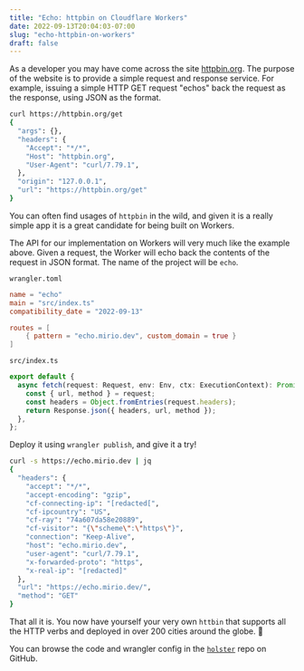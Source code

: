 ```yaml
---
title: "Echo: httpbin on Cloudflare Workers"
date: 2022-09-13T20:04:03-07:00
slug: "echo-httpbin-on-workers"
draft: false
---
```


As a developer you may have come across the site [httpbin.org](https://httpbin.org). The purpose of the website is to
provide a simple request and response service. For example, issuing a simple HTTP GET request "echos" back the request
as the response, using JSON as the format.

```bash
curl https://httpbin.org/get
{
  "args": {},
  "headers": {
    "Accept": "*/*",
    "Host": "httpbin.org",
    "User-Agent": "curl/7.79.1",
  },
  "origin": "127.0.0.1",
  "url": "https://httpbin.org/get"
}
```

You can often find usages of `httpbin` in the wild, and given it is a really simple app it is a great candidate for
being
built on Workers.

The API for our implementation on Workers will very much like the example above.
Given a request, the Worker will echo back the contents of the request in JSON format. The name of the project will
be `echo`.

`wrangler.toml`

```toml
name = "echo"
main = "src/index.ts"
compatibility_date = "2022-09-13"

routes = [
    { pattern = "echo.mirio.dev", custom_domain = true }
]
```

`src/index.ts`

```typescript
export default {
  async fetch(request: Request, env: Env, ctx: ExecutionContext): Promise<Response> {
    const { url, method } = request;
    const headers = Object.fromEntries(request.headers);
    return Response.json({ headers, url, method });
  },
};
```

Deploy it using `wrangler publish`, and give it a try!

```bash
curl -s https://echo.mirio.dev | jq 
{
  "headers": {
    "accept": "*/*",
    "accept-encoding": "gzip",
    "cf-connecting-ip": "[redacted[",
    "cf-ipcountry": "US",
    "cf-ray": "74a607da58e20889",
    "cf-visitor": "{\"scheme\":\"https\"}",
    "connection": "Keep-Alive",
    "host": "echo.mirio.dev",
    "user-agent": "curl/7.79.1",
    "x-forwarded-proto": "https",
    "x-real-ip": "[redacted]"
  },
  "url": "https://echo.mirio.dev/",
  "method": "GET"
}
```

That all it is. You now have yourself your very own `httbin` that supports all the HTTP verbs and deployed in over
200 cities around the globe. 🤯

You can browse the code and wrangler config in
the [`holster`](https://github.com/cmackenzie1/holster/tree/main/workers/echo) repo on GitHub.
